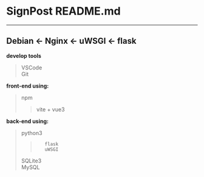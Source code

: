 # SignPost README.md
---
## Debian <- Nginx <- uWSGI <- flask  
**develop tools**  
>   VSCode  
>   Git  

**front-end using:**
>   npm
>>    vite + vue3

**back-end using:**
>    python3  
>>        flask  
>>        uWSGI
>    
>    SQLite3  
>    MySQL

